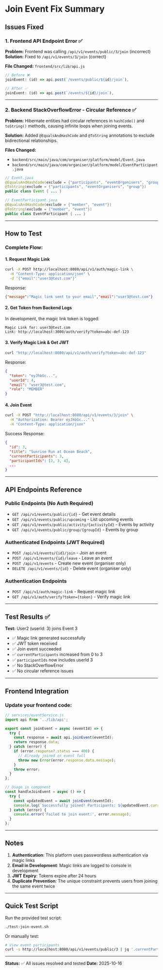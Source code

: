 # Join Event Fix Summary

## Issues Fixed

### 1. **Frontend API Endpoint Error** ✅
**Problem:** Frontend was calling `/api/v1/events/public/3/join` (incorrect)  
**Solution:** Fixed to `/api/v1/events/3/join` (correct)

**File Changed:** `frontend/src/lib/api.js`
```javascript
// Before ❌
joinEvent: (id) => api.post(`/events/public/${id}/join`),

// After ✅
joinEvent: (id) => api.post(`/events/${id}/join`),
```

---

### 2. **Backend StackOverflowError - Circular Reference** ✅
**Problem:** Hibernate entities had circular references in `hashCode()` and `toString()` methods, causing infinite loops when joining events.

**Solution:** Added `@EqualsAndHashCode` and `@ToString` annotations to exclude bidirectional relationships.

**Files Changed:**
- `backend/src/main/java/com/organiser/platform/model/Event.java`
- `backend/src/main/java/com/organiser/platform/model/EventParticipant.java`

```java
// Event.java
@EqualsAndHashCode(exclude = {"participants", "eventOrganisers", "group"})
@ToString(exclude = {"participants", "eventOrganisers", "group"})
public class Event { ... }

// EventParticipant.java
@EqualsAndHashCode(exclude = {"member", "event"})
@ToString(exclude = {"member", "event"})
public class EventParticipant { ... }
```

---

## How to Test

### Complete Flow:

#### 1. **Request Magic Link**
```bash
curl -X POST http://localhost:8080/api/v1/auth/magic-link \
  -H "Content-Type: application/json" \
  -d '{"email":"user3@test.com"}'
```

Response:
```json
{"message":"Magic link sent to your email","email":"user3@test.com"}
```

#### 2. **Get Token from Backend Logs**
In development, the magic link token is logged:
```
Magic Link for: user3@test.com
Link: http://localhost:3000/auth/verify?token=abc-def-123
```

#### 3. **Verify Magic Link & Get JWT**
```bash
curl "http://localhost:8080/api/v1/auth/verify?token=abc-def-123"
```

Response:
```json
{
  "token": "eyJhbGc...",
  "userId": 4,
  "email": "user3@test.com",
  "role": "MEMBER"
}
```

#### 4. **Join Event**
```bash
curl -X POST "http://localhost:8080/api/v1/events/3/join" \
  -H "Authorization: Bearer eyJhbGc..." \
  -H "Content-Type: application/json"
```

Success Response:
```json
{
  "id": 3,
  "title": "Sunrise Run at Ocean Beach",
  "currentParticipants": 3,
  "participantIds": [2, 3, 4],
  ...
}
```

---

## API Endpoints Reference

### Public Endpoints (No Auth Required)
- `GET /api/v1/events/public/{id}` - Get event details
- `GET /api/v1/events/public/upcoming` - List upcoming events
- `GET /api/v1/events/public/activity/{activityId}` - Events by activity
- `GET /api/v1/events/public/group/{groupId}` - Events by group

### Authenticated Endpoints (JWT Required)
- `POST /api/v1/events/{id}/join` - Join an event
- `POST /api/v1/events/{id}/leave` - Leave an event
- `POST /api/v1/events` - Create new event (organiser only)
- `DELETE /api/v1/events/{id}` - Delete event (organiser only)

### Authentication Endpoints
- `POST /api/v1/auth/magic-link` - Request magic link
- `GET /api/v1/auth/verify?token={token}` - Verify magic link

---

## Test Results ✅

**Test:** User2 (userId: 3) joins Event 3
- ✅ Magic link generated successfully
- ✅ JWT token received
- ✅ Join event succeeded
- ✅ `currentParticipants` increased from 0 to 3
- ✅ `participantIds` now includes userId 3
- ✅ No StackOverflowError
- ✅ No circular reference issues

---

## Frontend Integration

### Update your frontend code:

```javascript
// services/eventService.js
import api from '../lib/api';

export const joinEvent = async (eventId) => {
  try {
    const response = await api.joinEvent(eventId);
    return response.data;
  } catch (error) {
    if (error.response?.status === 400) {
      // Already joined or event full
      throw new Error(error.response.data.message);
    }
    throw error;
  }
};

// Usage in component
const handleJoinEvent = async () => {
  try {
    const updatedEvent = await joinEvent(eventId);
    console.log(`Successfully joined! Participants: ${updatedEvent.currentParticipants}`);
  } catch (error) {
    console.error('Failed to join event:', error.message);
  }
};
```

---

## Notes

1. **Authentication**: This platform uses passwordless authentication via magic links
2. **Email in Development**: Magic links are logged to console in development
3. **JWT Expiry**: Tokens expire after 24 hours
4. **Duplicate Prevention**: The unique constraint prevents users from joining the same event twice

---

## Quick Test Script

Run the provided test script:
```bash
./test-join-event.sh
```

Or manually test:
```bash
# View event participants
curl -s http://localhost:8080/api/v1/events/public/3 | jq '.currentParticipants, .participantIds'
```

---

**Status:** ✅ All issues resolved and tested
**Date:** 2025-10-16
